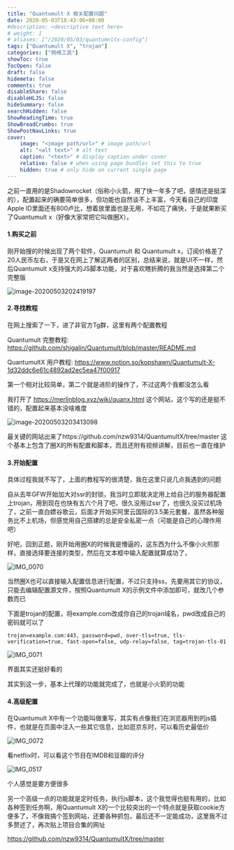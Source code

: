 ```yaml
---
title: "Quantumult X 相关配置问题"
date: 2020-05-03T18:43:06+08:00
#description: <descriptive text here>
# weight: 1
# aliases: ["/2020/05/03/quantumnltx-config"]
tags: ["Quantumult X", "trojan"]
categories: ["网络工具"]
showToc: true
TocOpen: false
draft: false
hidemeta: false
comments: true
disableShare: false
disableHLJS: false
hideSummary: false
searchHidden: false
ShowReadingTime: true
ShowBreadCrumbs: true
ShowPostNavLinks: true
cover:
    image: "<image path/url>" # image path/url
    alt: "<alt text>" # alt text
    caption: "<text>" # display caption under cover
    relative: false # when using page bundles set this to true
    hidden: true # only hide on current single page
---
```


之前一直用的是Shadowrocket（俗称小火箭，用了快一年多了吧，感情还是挺深的），配置起来的确要简单很多，但功能也自然谈不上丰富，今天看自己的印度Apple ID里面还有800卢比，想着放里面也是无用，不如花了痛快，于是就果断买了Quantumult x（好像大家常把它叫做圈X）。

#### 1.购买之前

刚开始搜的时候出现了两个软件，Quantumult 和 Quantumult x，订阅价格差了20人民币左右，于是又在网上了解这两者的区别，总结来说，就是UI不一样，然后Quantumult x支持强大的JS脚本功能，对于喜欢瞎折腾的我当然是选择第二个完整版

![image-20200503202419197](https://cdn.jsdelivr.net/gh/loyio/oss@main/blogs/2021/07/007S8ZIlly1gefj8wvh1kj309m05rmxt.jpg)



#### 2.寻找教程

在网上搜索了一下，进了非官方Tg群，这里有两个配置教程

Quantumult 完整教程: https://github.com/shigalin/Quantumult/blob/master/README.md

QuantumultX 用户教程: https://www.notion.so/kopshawn/Quantumult-X-1d32ddc6e61c4892ad2ec5ea47f00917

第一个相对比较简单，第二个就是进阶的操作了，不过这两个我都没怎么看

我打开了 https://merlinblog.xyz/wiki/quanx.html 这个网站，这个写的还是挺不错的，配置起来基本没啥难度

![image-20200503203413098](https://cdn.jsdelivr.net/gh/loyio/oss@main/blogs/2021/07/007S8ZIlly1gefjgt1tk1j30j40cvabq.jpg)

最关键的网站出来了https://github.com/nzw9314/QuantumultX/tree/master 这个基本上包含了圈X的所有配置和脚本，而且还附有视频讲解，目前也一直在维护

#### 3.开始配置

具体过程我就不写了，上面的教程写的很清楚，我在这里只说几点我遇到的问题

自从去年GFW开始加大对ssr的封锁，我当时立即就决定用上给自己的服务器配置上trojan，用到现在也快有五六个月了吧，很久没用过ssr了，也很久没买过机场了，之前一直白嫖谷歌云，后面才开始买阿里云国际的3.5美元套餐，虽然各种服务比不上机场，但感觉用自己搭建的总是安全私密一点（可能是自己的心理作用吧）

好吧，回到正题，刚开始用圈X的时候我是懵逼的，这东西为什么不像小火煎那样，直接选择要连接的类型，然后在文本框中输入配置就算成功了，

![IMG_0070](https://cdn.jsdelivr.net/gh/loyio/oss@main/blogs/2021/07/007S8ZIlly1gefjv6b5uxj30u01szjx5.jpg)

当然圈X也可以直接输入配置信息进行配置，不过只支持ss，先要用其它的协议，只能去编辑配置源文件，按照Quantumult X的示例文件中添加即可，就改几个参数而已

下面是trojan的配置，将example.com改成你自己的trojan域名，pwd改成自己的密码就可以了

```
trojan=example.com:443, password=pwd, over-tls=true, tls-verification=true, fast-open=false, udp-relay=false, tag=trojan-tls-01
```

![IMG_0071](https://cdn.jsdelivr.net/gh/loyio/oss@main/blogs/2021/07/007S8ZIlly1gefk2jzrj9j30u01medmn.jpg)

界面其实还挺好看的

其实到这一步，基本上代理的功能就完成了，也就是小火箭的功能

#### 4.高级配置

在Quantumult X中有一个功能叫做重写，其实有点像我们在浏览器用到的js插件，也就是在页面中注入一些其它信息，比如逛京东时，可以看历史最低价

![IMG_0072](https://cdn.jsdelivr.net/gh/loyio/oss@main/blogs/2021/07/007S8ZIlly1gefk7jqeqxj30u01meanl.jpg)

看netflix时，可以看这个节目在IMDB和豆瓣的评分

![IMG_0517](https://cdn.jsdelivr.net/gh/loyio/oss@main/blogs/2021/07/007S8ZIlly1gefk9uplh9j316d0u0k6p.jpg)

个人感觉是要方便很多

另一个高级一点的功能就是定时任务，执行js脚本，这个我觉得也挺有用的，比如各种签到任务啊，用Quantumult X的一个比较突出的一个特点就是获取cookie方便多了，不像我搞个签到网站，还要各种抓包，最后还不一定能成功，这里我不过多赘述了，再次贴上项目合集的网址

https://github.com/nzw9314/QuantumultX/tree/master